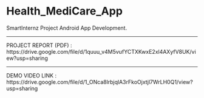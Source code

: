 # Health_MediCare_App
SmartInternz Project Android App Development.
<hr>
PROJECT REPORT (PDF) : https://drive.google.com/file/d/1quuu_v4M5vufYCTXKwxE2xl4AXyfV8UK/view?usp=sharing
<hr>
DEMO VIDEO LINK : https://drive.google.com/file/d/1_ONca8lrbjqlA3rFkoOjxtjl7WrLH0Q1/view?usp=sharing
